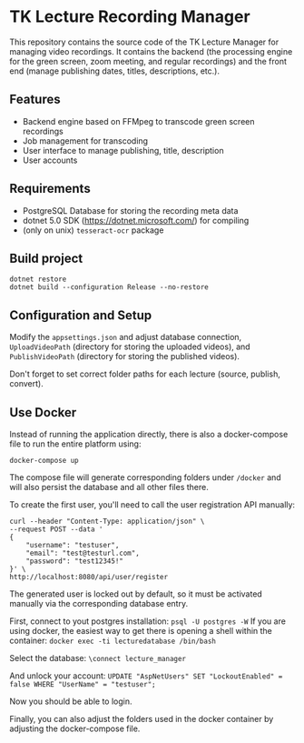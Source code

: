 # TK Lecture Recording Manager

This repository contains the source code of the TK Lecture Manager for managing video recordings. It contains the backend (the processing engine for the green screen, zoom meeting, and regular recordings) and the front end (manage publishing dates, titles, descriptions, etc.).

## Features
* Backend engine based on FFMpeg to transcode green screen recordings
* Job management for transcoding
* User interface to manage publishing, title, description
* User accounts

## Requirements
* PostgreSQL Database for storing the recording meta data
* dotnet 5.0 SDK (https://dotnet.microsoft.com/) for compiling
* (only on unix) ```tesseract-ocr``` package

## Build project
```
dotnet restore
dotnet build --configuration Release --no-restore
```

## Configuration and Setup
Modify the ```appsettings.json``` and adjust database connection, ```UploadVideoPath``` (directory for storing the uploaded videos), and ```PublishVideoPath``` (directory for storing the published videos).

Don't forget to set correct folder paths for each lecture (source, publish, convert).

## Use Docker
Instead of running the application directly, there is also a docker-compose file to run the entire platform using:
```console
docker-compose up
```

The compose file will generate corresponding folders under `/docker` and will also persist the database and all other files there.

To create the first user, you'll need to call the user registration API manually:
```console
curl --header "Content-Type: application/json" \
--request POST --data '
{
	"username": "testuser",
	"email": "test@testurl.com",
	"password": "test12345!"
}' \
http://localhost:8080/api/user/register
```
The generated user is locked out by default, so it must be activated manually via the corresponding database entry.

First, connect to yout postgres installation:
`psql -U postgres -W`
If you are using docker, the easiest way to get there is opening a shell within the container:
`docker exec -ti lecturedatabase /bin/bash`

Select the database:
`\connect lecture_manager`

And unlock your account:
`UPDATE "AspNetUsers" SET "LockoutEnabled" = false WHERE "UserName" = "testuser";`

Now you should be able to login.

Finally, you can also adjust the folders used in the docker container by adjusting the docker-compose file.
